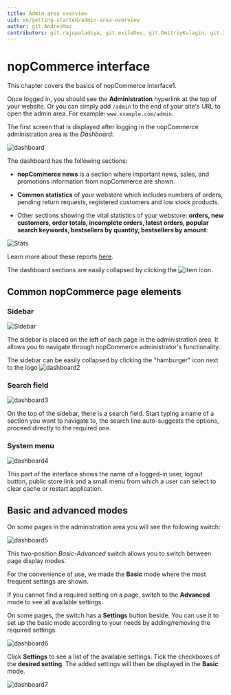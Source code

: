 ```yaml
---
title: Admin area overview
uid: en/getting-started/admin-area-overview
author: git.AndreiMaz
contributors: git.rajupaladiya, git.exileDev, git.DmitriyKulagin, git.IvanIvanIvanov, git.ivkadp
---
```


# nopCommerce interface

This chapter covers the basics of nopCommerce interface1.

Once logged in, you should see the **Administration** hyperlink at the top of your website. Or you can simply add `/admin` to the end of your site's URL to open the admin area. For example: `www.example.com/admin`.

The first screen that is displayed after logging in the nopCommerce administration area is the *Dashboard*:

![dashboard](_static/admin-area-overview/dashboard.png)

The dashboard has the following sections:

* **nopCommerce news** is a section where important news, sales, and promotions information from nopCommerce are shown.

* **Common statistics** of your webstore which includes numbers of orders, pending return requests, registered customers and low stock products.

* Other sections showing the vital statistics of your webstore: **orders, new customers, order totals, incomplete orders, latest orders, popular search keywords, bestsellers by quantity, bestsellers by amount**: 

![Stats](_static/admin-area-overview/stats.jpg)

Learn more about these reports [here](xref:en/running-your-store/reports).

The dashboard sections are easily collapsed by clicking the ![item](_static/admin-area-overview/item.png) icon.

## Common nopCommerce page elements

### Sidebar

![Sidebar](_static/admin-area-overview/sidebar.jpg)

The sidebar is placed on the left of each page in the administration area. It allows you to navigate through nopCommerce administrator's functionality.

The sidebar can be easily collapsed by clicking the "hamburger" icon next to the logo ![dashboard2](_static/admin-area-overview/hamburger.jpg)

### Search field

![dashboard3](_static/admin-area-overview/search.jpg)

On the top of the sidebar, there is a search field. Start typing a name of a section you want to navigate to, the search line auto-suggests the options, proceed directly to the required one.

### System menu

![dashboard4](_static/admin-area-overview/menu.jpg)

This part of the interface shows the name of a logged-in user, logout button, public store link and a small menu from which a user can select to clear cache or restart application.

## Basic and advanced modes

On some pages in the administration area you will see the following switch:

![dashboard5](_static/admin-area-overview/dashboard5.png)

This two-position *Basic-Advanced* switch allows you to switch between page display modes.

For the convenience of use, we made the **Basic** mode where the most frequent settings are shown.

If you cannot find a required setting on a page, switch to the **Advanced** mode to see all available settings.

On some pages, the switch has a **Settings** button beside. You can use it to set up the basic mode according to your needs by adding/removing the required settings.

![dashboard6](_static/admin-area-overview/dashboard6.png)

Click **Settings** to see a list of the available settings. Tick the checkboxes of the **desired setting**. The added settings will then be displayed in the **Basic** mode.

![dashboard7](_static/admin-area-overview/dashboard7.png)
